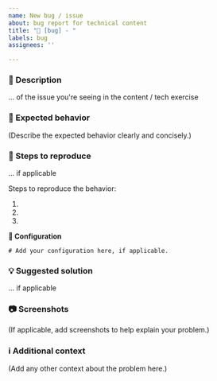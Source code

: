 ```yaml
---
name: New bug / issue
about: bug report for technical content
title: "🐛 [bug] - "
labels: bug
assignees: ''

---
```


### 📝 Description
... of the issue you're seeing in the content / tech exercise

### 🏁 Expected behavior

(Describe the expected behavior clearly and concisely.)

### 🏃 Steps to reproduce
... if applicable

Steps to reproduce the behavior:

1. 
2. 
3. 

**🔧 Configuration**

```properties
# Add your configuration here, if applicable.
```

### 💡 Suggested solution
... if applicable

### 📷 Screenshots

(If applicable, add screenshots to help explain your problem.)

### ℹ️ Additional context

(Add any other context about the problem here.)
